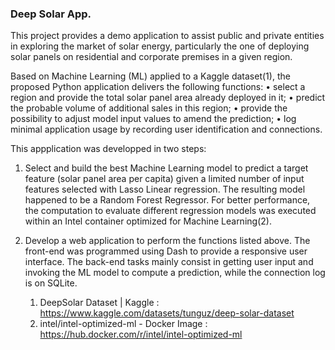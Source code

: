 ### Deep Solar App.

This project provides a demo application to assist public and private entities in exploring the market of solar energy, particularly the one of deploying solar panels on residential and corporate premises in a given region.

Based on Machine Learning (ML) applied to a Kaggle dataset(1), the proposed Python application delivers the following functions:
    • select a region and provide the total solar panel area already deployed in it;
    • predict the probable volume of additional sales in this region;
    • provide the possibility to adjust model input values to amend the prediction; 
    • log minimal application usage by recording user identification and connections.

This appplication was developped in two steps:

1) Select and build the best Machine Learning model to predict a target feature (solar panel area per capita) given a limited number of input features selected with Lasso Linear regression. The resulting model happened to be a Random Forest Regressor. For better performance, the computation to evaluate different regression models was executed within an Intel container optimized for Machine Learning(2). 
2) Develop a web application to perform the functions listed above. The front-end was programmed using Dash to provide a responsive user interface. The back-end tasks mainly consist in getting user input and invoking the ML model to compute a prediction, while the connection log is on SQLite.


    1. DeepSolar Dataset | Kaggle : https://www.kaggle.com/datasets/tunguz/deep-solar-dataset
    2. intel/intel-optimized-ml - Docker Image : https://hub.docker.com/r/intel/intel-optimized-ml
